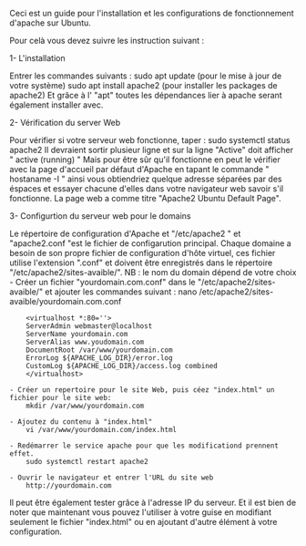 Ceci est un guide pour l'installation et les configurations de fonctionnement d'apache sur Ubuntu.

Pour celà vous devez suivre les instruction suivant :

1- L'installation 

Entrer les commandes suivants :
		sudo apt update (pour le mise à jour de votre système)
		sudo apt install apache2 (pour installer les packages de apache2)
Et grâce à l' "apt" toutes les dépendances lier à apache serant également installer avec.

2- Vérification du server Web

Pour vérifier si votre serveur web fonctionne, taper : 
		sudo systemctl status apache2
Il devraient sortir plusieur ligne et sur la ligne "Active" doit afficher " active (running) "
Mais pour être sûr qu'il fonctionne en peut le vérifier avec la page d'accueil par défaut d'Apache en tapant le commande " hostaname -I " 
ainsi vous obtiendriez quelque adresse séparées par des éspaces et essayer chacune d'elles dans votre navigateur web savoir s'il fonctionne.
La page web a comme titre "Apache2 Ubuntu Default Page".

3- Configurtion du serveur web pour le domains

Le répertoire de configuration d'Apache et "/etc/apache2 " et "apache2.conf "est le fichier de configarution principal.
Chaque domaine a besoin de son propre fichier de configuration d'hôte virtuel, ces fichier utilise l'extension ".conf" 
et doivent être enregistrés dans le répertoire "/etc/apache2/sites-avaible/".
NB : le nom du domain dépend de votre choix 
	- Créer un fichier "yourdomain.com.conf" dans le "/etc/apache2/sites-avaible/" et ajouter les commandes suivant :
		nano /etc/apache2/sites-avaible/yourdomain.com.conf

		<virtualhost *:80=''>
		ServerAdmin webmaster@localhost
		ServerName yourdomain.com
		ServerAlias www.youdomain.com
		DocumentRoot /var/www/yourdomain.com
		ErrorLog ${APACHE_LOG_DIR}/error.log
		CustomLog ${APACHE_LOG_DIR}/access.log combined
		</virtualhost>

	- Créer un repertoire pour le site Web, puis céez "index.html" un fichier pour le site web:
		mkdir /var/www/yourdomain.com
		
	- Ajoutez du contenu à "index.html"
		vi /var/www/yourdomain.com/index.html
	
	- Redémarrer le service apache pour que les modificationd prennent effet.
		sudo systemctl restart apache2

	- Ouvrir le navigateur et entrer l'URL du site web 
		http://yourdomain.com
Il peut être également tester grâce à l'adresse IP du serveur.
Et il est bien de noter que maintenant vous pouvez l'utiliser à votre guise en modifiant 
seulement le fichier "index.html" ou en ajoutant d'autre élément à votre configuration.
